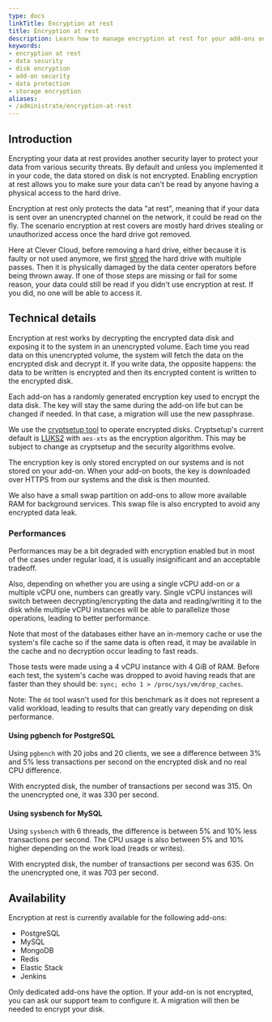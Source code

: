 ```yaml
---
type: docs
linkTitle: Encryption at rest
title: Encryption at rest
description: Learn how to manage encryption at rest for your add-ons on Clever Cloud, enhancing data security by encrypting data stored on disk
keywords:
- encryption at rest
- data security
- disk encryption
- add-on security
- data protection
- storage encryption
aliases:
- /administrate/encryption-at-rest
---
```


## Introduction

Encrypting your data at rest provides another security layer to protect your data from various security threats. By default and unless you implemented it in your code, the data stored on disk is not encrypted. Enabling encryption at rest allows you to make sure your data can't be read by anyone having a physical access to the hard drive.

Encryption at rest only protects the data "at rest", meaning that if your data is sent over an unencrypted channel on the network, it could be read on the fly. The scenario encryption at rest covers are mostly hard drives stealing or unauthorized access once the hard drive got removed.

Here at Clever Cloud, before removing a hard drive, either because it is faulty or not used anymore, we first [shred](https://linux.die.net/man/1/shred) the hard drive with multiple passes. Then it is physically damaged by the data center operators before being thrown away. If one of those steps are missing or fail for some reason, your data could still be read if you didn't use encryption at rest. If you did, no one will be able to access it.

## Technical details

Encryption at rest works by decrypting the encrypted data disk and exposing it to the system in an unencrypted volume. Each time you read data on this unencrypted volume, the system will fetch the data on the encrypted disk and decrypt it. If you write data, the opposite happens: the data to be written is encrypted and then its encrypted content is written to the encrypted disk.

Each add-on has a randomly generated encryption key used to encrypt the data disk. The key will stay the same during the add-on life but can be changed if needed. In that case, a migration will use the new passphrase.

We use the [cryptsetup tool](https://gitlab.com/cryptsetup/cryptsetup) to operate encrypted disks. Cryptsetup's current default is [LUKS2](https://gitlab.com/cryptsetup/LUKS2-docs) with `aes-xts` as the encryption algorithm. This may be subject to change as cryptsetup and the security algorithms evolve.

The encryption key is only stored encrypted on our systems and is not stored on your add-on. When your add-on boots, the key is downloaded over HTTPS from our systems and the disk is then mounted.

We also have a small swap partition on add-ons to allow more available RAM for background services. This swap file is also encrypted to avoid any encrypted data leak.

### Performances

Performances may be a bit degraded with encryption enabled but in most of the cases under regular load, it is usually insignificant and an acceptable tradeoff.

Also, depending on whether you are using a single vCPU add-on or a multiple vCPU one, numbers can greatly vary. Single vCPU instances will switch between decrypting/encrypting the data and reading/writing it to the disk while multiple vCPU instances will be able to parallelize those operations, leading to better performance.

Note that most of the databases either have an in-memory cache or use the system's file cache so if the same data is often read, it may be available in the cache and no decryption occur leading to fast reads.

Those tests were made using a 4 vCPU instance with 4 GiB of RAM.
Before each test, the system's cache was dropped to avoid having reads that are faster than they should be: `sync; echo 1 > /proc/sys/vm/drop_caches`.

Note: The `dd` tool wasn't used for this benchmark as it does not represent a valid workload, leading to results that can greatly vary depending on disk performance.

#### Using pgbench for PostgreSQL

Using `pgbench` with 20 jobs and 20 clients, we see a difference between 3% and 5% less transactions per second on the encrypted disk and no real CPU difference.

With encrypted disk, the number of transactions per second was 315. On the unencrypted one, it was 330 per second.

#### Using sysbench for MySQL

Using `sysbench` with 6 threads, the difference is between 5% and 10% less transactions per second. The CPU usage is also between 5% and 10% higher depending on the work load (reads or writes).

With encrypted disk, the number of transactions per second was 635. On the unencrypted one, it was 703 per second.

## Availability

Encryption at rest is currently available for the following add-ons:

- PostgreSQL
- MySQL
- MongoDB
- Redis
- Elastic Stack
- Jenkins

Only dedicated add-ons have the option. If your add-on is not encrypted, you can ask our support team to configure it. A migration will then be needed to encrypt your disk.
